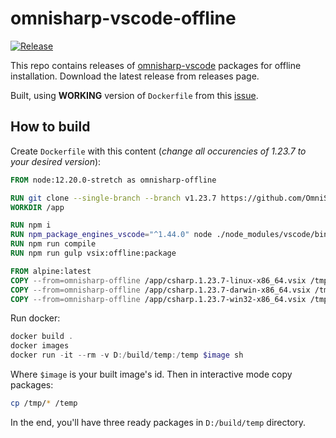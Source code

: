 # omnisharp-vscode-offline

[![Release](https://img.shields.io/github/release/Gigas002/omnisharp-vscode-offline.svg)](https://github.com/Gigas002/omnisharp-vscode-offline/releases/latest)

This repo contains releases of [omnisharp-vscode](https://github.com/OmniSharp/omnisharp-vscode) packages for offline installation. Download the latest release from releases page.

Built, using **WORKING** version of `Dockerfile` from this [issue](https://github.com/OmniSharp/omnisharp-vscode/issues/3954).

## How to build

Create `Dockerfile` with this content (*change all occurencies of 1.23.7 to your desired version*):

```dockerfile
FROM node:12.20.0-stretch as omnisharp-offline

RUN git clone --single-branch --branch v1.23.7 https://github.com/OmniSharp/omnisharp-vscode.git /app
WORKDIR /app

RUN npm i
RUN npm_package_engines_vscode="^1.44.0" node ./node_modules/vscode/bin/install
RUN npm run compile
RUN npm run gulp vsix:offline:package

FROM alpine:latest
COPY --from=omnisharp-offline /app/csharp.1.23.7-linux-x86_64.vsix /tmp/csharp.1.23.7-linux-x86_64.vsix
COPY --from=omnisharp-offline /app/csharp.1.23.7-darwin-x86_64.vsix /tmp/csharp.1.23.7-darwin-x86_64.vsix
COPY --from=omnisharp-offline /app/csharp.1.23.7-win32-x86_64.vsix /tmp/csharp.1.23.7-win32-x86_64.vsix
```

Run docker:

```ps1
docker build .
docker images
docker run -it --rm -v D:/build/temp:/temp $image sh
```

Where `$image` is your built image's id. Then in interactive mode copy packages:

```sh
cp /tmp/* /temp
```

In the end, you'll have three ready packages in `D:/build/temp` directory.
